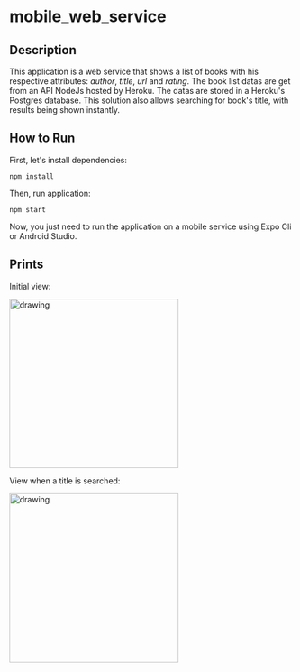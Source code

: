 # mobile_web_service

## Description
This application is a web service that shows a list of books with his respective attributes: *author*, *title*, *url* and *rating*. The book list datas are get from an API NodeJs hosted by Heroku. The datas are stored in a Heroku's Postgres database. This solution also allows searching for book's title, with results being shown instantly.

## How to Run
First, let's install dependencies: 

`npm install`

Then, run application: 

`npm start`

Now, you just need to run the application on a mobile service using Expo Cli or Android Studio.

## Prints
Initial view:

<img src="https://i.imgur.com/tvBYFIH.jpg" alt="drawing" width="300"/>

View when a title is searched:

<img src="https://i.imgur.com/Vdh2Olw.jpg" alt="drawing" width="300"/>
